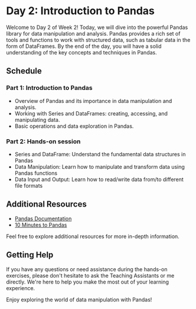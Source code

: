 # Day 2: Introduction to Pandas

Welcome to Day 2 of Week 2! Today, we will dive into the powerful Pandas library for data manipulation and analysis. Pandas provides a rich set of tools and functions to work with structured data, such as tabular data in the form of DataFrames. By the end of the day, you will have a solid understanding of the key concepts and techniques in Pandas.

## Schedule

### Part 1: Introduction to Pandas
- Overview of Pandas and its importance in data manipulation and analysis.
- Working with Series and DataFrames: creating, accessing, and manipulating data.
- Basic operations and data exploration in Pandas.

### Part 2: Hands-on session
- Series and DataFrame: Understand the fundamental data structures in Pandas 
- Data Manipulation: Learn how to manipulate and transform data using Pandas functions 
- Data Input and Output: Learn how to read/write data from/to different file formats

## Additional Resources
- [Pandas Documentation](https://pandas.pydata.org/docs/)
- [10 Minutes to Pandas](https://pandas.pydata.org/pandas-docs/stable/user_guide/10min.html)

Feel free to explore additional resources for more in-depth information.

## Getting Help
If you have any questions or need assistance during the hands-on exercises, please don't hesitate to ask the Teaching Assistants or me directly. We're here to help you make the most out of your learning experience.

Enjoy exploring the world of data manipulation with Pandas!

